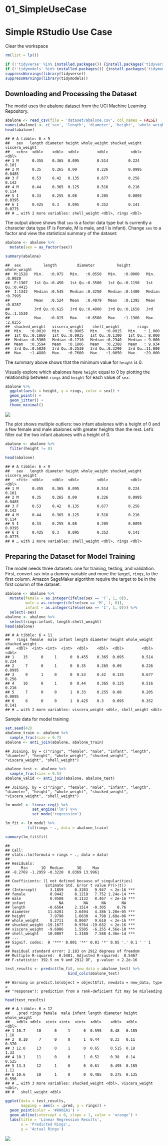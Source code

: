 01\_SimpleUseCase
================

# Simple RStudio Use Case

Clear the workspace

``` r
rm(list = ls())
```

``` r
if (!'tidyverse' %in% installed.packages()) {install.packages('tidyverse')}
if (!'tidymodels' %in% installed.packages()) {install.packages('tidymodels')}
suppressWarnings(library(tidyverse))
suppressWarnings(library(tidymodels))
```

## Downloading and Processing the Dataset

The model uses the [abalone
dataset](https://archive.ics.uci.edu/ml/datasets/abalone) from the UCI
Machine Learning Repository.

``` r
abalone <- read_csv(file = 'dataset/abalone.csv', col_names = FALSE)
names(abalone) <- c('sex', 'length', 'diameter', 'height', 'whole_weight', 'shucked_weight', 'viscera_weight', 'shell_weight', 'rings')
head(abalone)
```

    ## # A tibble: 6 × 9
    ##   sex   length diameter height whole_weight shucked_weight viscera_weight
    ##   <chr>  <dbl>    <dbl>  <dbl>        <dbl>          <dbl>          <dbl>
    ## 1 M      0.455    0.365  0.095        0.514         0.224          0.101 
    ## 2 M      0.35     0.265  0.09         0.226         0.0995         0.0485
    ## 3 F      0.53     0.42   0.135        0.677         0.256          0.142 
    ## 4 M      0.44     0.365  0.125        0.516         0.216          0.114 
    ## 5 I      0.33     0.255  0.08         0.205         0.0895         0.0395
    ## 6 I      0.425    0.3    0.095        0.352         0.141          0.0775
    ## # … with 2 more variables: shell_weight <dbl>, rings <dbl>

The output above shows that `sex` is a factor data type but is currently
a character data type (F is Female, M is male, and I is infant). Change
`sex` to a factor and view the statistical summary of the dataset:

``` r
abalone <- abalone %>%
  mutate(sex = as_factor(sex))
```

``` r
summary(abalone)
```

    ##  sex          length         diameter          height        whole_weight   
    ##  M:1528   Min.   :0.075   Min.   :0.0550   Min.   :0.0000   Min.   :0.0020  
    ##  F:1307   1st Qu.:0.450   1st Qu.:0.3500   1st Qu.:0.1150   1st Qu.:0.4415  
    ##  I:1342   Median :0.545   Median :0.4250   Median :0.1400   Median :0.7995  
    ##           Mean   :0.524   Mean   :0.4079   Mean   :0.1395   Mean   :0.8287  
    ##           3rd Qu.:0.615   3rd Qu.:0.4800   3rd Qu.:0.1650   3rd Qu.:1.1530  
    ##           Max.   :0.815   Max.   :0.6500   Max.   :1.1300   Max.   :2.8255  
    ##  shucked_weight   viscera_weight    shell_weight        rings       
    ##  Min.   :0.0010   Min.   :0.0005   Min.   :0.0015   Min.   : 1.000  
    ##  1st Qu.:0.1860   1st Qu.:0.0935   1st Qu.:0.1300   1st Qu.: 8.000  
    ##  Median :0.3360   Median :0.1710   Median :0.2340   Median : 9.000  
    ##  Mean   :0.3594   Mean   :0.1806   Mean   :0.2388   Mean   : 9.934  
    ##  3rd Qu.:0.5020   3rd Qu.:0.2530   3rd Qu.:0.3290   3rd Qu.:11.000  
    ##  Max.   :1.4880   Max.   :0.7600   Max.   :1.0050   Max.   :29.000

The summary above shows that the minimum value for `height` is 0.

Visually explore which abalones have `height` equal to 0 by plotting the
relationship between `rings` and `height` for each value of `sex`:

``` r
abalone %>%
  ggplot(aes(x = height, y = rings, color = sex)) +
  geom_point() +
  geom_jitter() +
  theme_minimal()
```

![](01_SimpleUseCase_files/figure-gfm/unnamed-chunk-6-1.png)<!-- -->

The plot shows multiple outliers: two infant abalones with a height of 0
and a few female and male abalones with greater heights than the rest.
Let’s filter out the two infant abalones with a height of 0.

``` r
abalone <- abalone %>%
  filter(height != 0)

head(abalone)
```

    ## # A tibble: 6 × 9
    ##   sex   length diameter height whole_weight shucked_weight viscera_weight
    ##   <fct>  <dbl>    <dbl>  <dbl>        <dbl>          <dbl>          <dbl>
    ## 1 M      0.455    0.365  0.095        0.514         0.224          0.101 
    ## 2 M      0.35     0.265  0.09         0.226         0.0995         0.0485
    ## 3 F      0.53     0.42   0.135        0.677         0.256          0.142 
    ## 4 M      0.44     0.365  0.125        0.516         0.216          0.114 
    ## 5 I      0.33     0.255  0.08         0.205         0.0895         0.0395
    ## 6 I      0.425    0.3    0.095        0.352         0.141          0.0775
    ## # … with 2 more variables: shell_weight <dbl>, rings <dbl>

## Preparing the Dataset for Model Training

The model needs three datasets: one for training, testing, and
validation. First, convert `sex` into a dummy variable and move the
target, `rings`, to the first column. Amazon SageMaker algorithm require
the target to be in the first column of the dataset.

``` r
abalone <- abalone %>%
  mutate(female = as.integer(ifelse(sex == 'F', 1, 0)),
         male = as.integer(ifelse(sex == 'M', 1, 0)),
         infant = as.integer(ifelse(sex == 'I', 1, 0))) %>%
  select(-sex)
abalone <- abalone %>%
  select(rings:infant, length:shell_weight)
head(abalone)
```

    ## # A tibble: 6 × 11
    ##   rings female  male infant length diameter height whole_weight shucked_weight
    ##   <dbl>  <int> <int>  <int>  <dbl>    <dbl>  <dbl>        <dbl>          <dbl>
    ## 1    15      0     1      0  0.455    0.365  0.095        0.514         0.224 
    ## 2     7      0     1      0  0.35     0.265  0.09         0.226         0.0995
    ## 3     9      1     0      0  0.53     0.42   0.135        0.677         0.256 
    ## 4    10      0     1      0  0.44     0.365  0.125        0.516         0.216 
    ## 5     7      0     0      1  0.33     0.255  0.08         0.205         0.0895
    ## 6     8      0     0      1  0.425    0.3    0.095        0.352         0.141 
    ## # … with 2 more variables: viscera_weight <dbl>, shell_weight <dbl>

Sample data for model training

``` r
set.seed(42)
abalone_train <- abalone %>%
  sample_frac(size = 0.7)
abalone <- anti_join(abalone, abalone_train)
```

    ## Joining, by = c("rings", "female", "male", "infant", "length", "diameter", "height", "whole_weight", "shucked_weight", "viscera_weight", "shell_weight")

``` r
abalone_test <- abalone %>%
  sample_frac(size = 0.5)
abalone_valid <- anti_join(abalone, abalone_test)
```

    ## Joining, by = c("rings", "female", "male", "infant", "length", "diameter", "height", "whole_weight", "shucked_weight", "viscera_weight", "shell_weight")

``` r
lm_model <- linear_reg() %>%
            set_engine('lm') %>% 
            set_mode('regression')
```

``` r
lm_fit <- lm_model %>%
          fit(rings ~ ., data = abalone_train)
```

``` r
summary(lm_fit$fit)
```

    ## 
    ## Call:
    ## stats::lm(formula = rings ~ ., data = data)
    ## 
    ## Residuals:
    ##     Min      1Q  Median      3Q     Max 
    ## -8.2769 -1.2959 -0.3220  0.8369 13.9961 
    ## 
    ## Coefficients: (1 not defined because of singularities)
    ##                Estimate Std. Error t value Pr(>|t|)    
    ## (Intercept)      3.1859     0.3203   9.947  < 2e-16 ***
    ## female           0.9442     0.1218   7.752 1.24e-14 ***
    ## male             0.9588     0.1132   8.467  < 2e-16 ***
    ## infant               NA         NA      NA       NA    
    ## length          -0.6564     2.1514  -0.305     0.76    
    ## diameter        11.6201     2.6494   4.386 1.20e-05 ***
    ## height           7.9790     1.6630   4.798 1.68e-06 ***
    ## whole_weight     8.2711     0.8607   9.610  < 2e-16 ***
    ## shucked_weight -19.1677     0.9764 -19.632  < 2e-16 ***
    ## viscera_weight  -9.6986     1.5505  -6.255 4.56e-10 ***
    ## shell_weight    10.0007     1.3180   7.588 4.36e-14 ***
    ## ---
    ## Signif. codes:  0 '***' 0.001 '**' 0.01 '*' 0.05 '.' 0.1 ' ' 1
    ## 
    ## Residual standard error: 2.183 on 2912 degrees of freedom
    ## Multiple R-squared:  0.5481, Adjusted R-squared:  0.5467 
    ## F-statistic: 392.5 on 9 and 2912 DF,  p-value: < 2.2e-16

``` r
test_results <- predict(lm_fit, new_data = abalone_test) %>%
                            bind_cols(abalone_test)
```

    ## Warning in predict.lm(object = object$fit, newdata = new_data, type =
    ## "response"): prediction from a rank-deficient fit may be misleading

``` r
head(test_results)
```

    ## # A tibble: 6 × 12
    ##   .pred rings female  male infant length diameter height whole_weight
    ##   <dbl> <dbl>  <int> <int>  <int>  <dbl>    <dbl>  <dbl>        <dbl>
    ## 1 10.7     10      0     1      0  0.595    0.48   0.185        1.18 
    ## 2  8.10     7      0     0      1  0.44     0.33   0.11         0.370
    ## 3 12.0     13      0     1      0  0.65     0.515  0.18         1.33 
    ## 4 10.1     11      0     0      1  0.52     0.38   0.14         0.525
    ## 5 13.3     12      1     0      0  0.61     0.495  0.185        1.11 
    ## 6 10.6     10      1     0      0  0.485    0.375  0.135        0.556
    ## # … with 3 more variables: shucked_weight <dbl>, viscera_weight <dbl>,
    ## #   shell_weight <dbl>

``` r
ggplot(data = test_results,
       mapping = aes(x = .pred, y = rings)) +
  geom_point(color = '#006EA1') +
  geom_abline(intercept = 0, slope = 1, color = 'orange') +
  labs(title = 'Linear Regression Results',
       x = 'Predicted Rings',
       y = 'Actual Rings')
```

![](01_SimpleUseCase_files/figure-gfm/unnamed-chunk-14-1.png)<!-- -->
